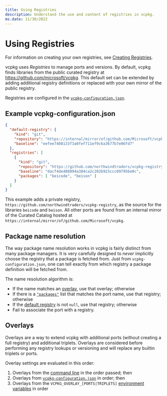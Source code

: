 ```yaml
---
title: Using Registries
description: Understand the use and content of registries in vcpkg.
ms.date: 11/30/2022
---
```

# Using Registries

For information on creating your own registries, see [Creating Registries](../users/registries.md).

vcpkg uses _Registries_ to manage ports and versions. By default, vcpkg finds libraries from the public curated registry at https://github.com/microsoft/vcpkg. This default set can be extended by adding additional registry definitions or replaced with your own mirror of the public registry.

Registries are configured in the [`vcpkg-configuration.json`](vcpkg-configuration-json.md).

## Example vcpkg-configuration.json

```json
{
  "default-registry": {
    "kind": "git",
    "repository": "https://internal/mirror/of/github.com/Microsoft/vcpkg",
    "baseline": "eefee7408133f3a0fef711ef9c6a3677b7e06fd7"
  },
  "registries": [
    {
      "kind": "git",
      "repository": "https://github.com/northwindtraders/vcpkg-registry",
      "baseline": "dacf4de488094a384ca2c202b923ccc097956e0c",
      "packages": [ "beicode", "beison" ]
    }
  ]
}
```
This example adds a private registry, `https://github.com/northwindtraders/vcpkg-registry`, as the source for the libraries `beicode` and `beison`. All other ports are found from an internal mirror of the Curated Catalog hosted at `https://internal/mirror/of/github.com/Microsoft/vcpkg`.

## Package name resolution

The way package name resolution works in vcpkg is fairly distinct from many
package managers. It is very carefully designed to _never_ implicitly choose
the registry that a package is fetched from. Just from
`vcpkg-configuration.json`, one can tell exactly from which registry a
package definition will be fetched from.

The name resolution algorithm is:

- If the name matches an [overlay](#overlays), use that overlay; otherwise
- If there is a [`"packages"`](vcpkg-configuration-json.md#registry-packages) list that matches the port name, use that registry; otherwise
- If the [default registry](vcpkg-configuration-json.md#default-registry) is not `null`, use that registry; otherwise
- Fail to associate the port with a registry.

## <a name="overlays"></a> Overlays

Overlays are a way to extend vcpkg with additional ports (without creating a full registry) and additional triplets. Overlays are considered before performing any registry lookups or versioning and will replace any builtin triplets or ports.

Overlay settings are evaluated in this order:

1. Overlays from the [command line](../commands/common-options.md#overlay-ports) in the order passed; then
2. Overlays from [`vcpkg-configuration.json`](vcpkg-configuration-json.md#overlay-ports) in order; then
3. Overlays from the `VCPKG_OVERLAY_[PORTS|TRIPLETS]` [environment variables](config-environment.md#vcpkg_overlay_ports) in order


